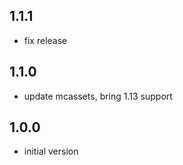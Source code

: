 ## 1.1.1

* fix release

## 1.1.0

* update mcassets, bring 1.13 support

## 1.0.0

* initial version